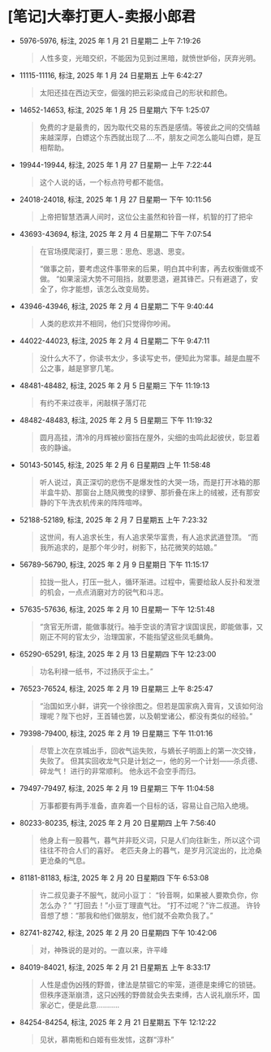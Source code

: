 # [笔记]大奉打更人-卖报小郎君


-   5976-5976, 标注, 2025 年 1 月 21 日星期二 上午 7:19:26

    > 人性多变，光暗交织，不能因为见到过黑暗，就愤世妒俗，厌弃光明。

-   11115-11116, 标注, 2025 年 1 月 24 日星期五 上午 6:42:27

    > 太阳还挂在西边天空，倔强的把云彩染成自己的形状和颜色。

-   14652-14653, 标注, 2025 年 1 月 25 日星期六 下午 1:25:07

    > 免费的才是最贵的，因为取代交易的东西是感情。等彼此之间的交情越来越深厚，白嫖这个东西就出现了….不，朋友之间怎么能叫白嫖，是互相帮助。

-   19944-19944, 标注, 2025 年 1 月 27 日星期一 上午 7:22:44

    > 这个人说的话，一个标点符号都不能信。

-   24018-24018, 标注, 2025 年 1 月 27 日星期一 下午 10:11:56

    > 上帝把智慧洒满人间时，这位公主虽然和铃音一样，机智的打了把伞

-   43693-43694, 标注, 2025 年 2 月 4 日星期二 下午 7:07:54

    > 在官场摸爬滚打，要三思：思危、思退、思变。
    >
    > “做事之前，要考虑这件事带来的后果，明白其中利害，再去权衡做或不做。 “如果滚滚大势不可阻挡，就要思退，避其锋芒。只有避退了，安全了，你才能想，该怎么改变局势。

-   43946-43946, 标注, 2025 年 2 月 4 日星期二 下午 9:40:44

    > 人类的悲欢并不相同，他们只觉得你吵闹。

-   44022-44023, 标注, 2025 年 2 月 4 日星期二 下午 9:47:11

    > 没什么大不了，你读书太少，多读写史书，便知此为常事。越是血腥不公之事，越是寥寥几笔。

-   48481-48482, 标注, 2025 年 2 月 5 日星期三 下午 11:19:13

    > 有约不来过夜半，闲敲棋子落灯花

-   48482-48483, 标注, 2025 年 2 月 5 日星期三 下午 11:19:32

    > 圆月高挂，清冷的月辉被纱窗挡在屋外，尖细的虫鸣此起彼伏，彰显着夜的静谧。

-   50143-50145, 标注, 2025 年 2 月 6 日星期四 上午 11:58:48

    > 听人说过，真正深切的悲伤不是爆发性的大哭一场，而是打开冰箱的那半盒牛奶、那窗台上随风微曳的绿箩、那折叠在床上的绒被，还有那安静的下午洗衣机传来的阵阵喧哗。

-   52188-52189, 标注, 2025 年 2 月 7 日星期五 上午 7:23:32

    > 这世间，有人追求长生，有人追求荣华富贵，有人追求武道登顶。 “而我所追求的，是那个年少时，树影下，拈花微笑的姑娘。”

-   56789-56790, 标注, 2025 年 2 月 9 日星期日 下午 11:15:17

    > 拉拢一批人，打压一批人，循环渐进。过程中，需要给敌人反扑和发泄的机会，一点点消磨对方的锐气和斗志。

-   57635-57636, 标注, 2025 年 2 月 10 日星期一 下午 12:51:48

    > “贪官无所谓，能做事就行。袖手空谈的清官才误国误民，即能做事，又刚正不阿的官太少，治理国家，不能指望这些凤毛麟角。

-   65290-65291, 标注, 2025 年 2 月 13 日星期四 下午 12:23:00

    > 功名利禄一纸书，不过扬灰于尘土。”

-   76523-76524, 标注, 2025 年 2 月 19 日星期三 上午 8:25:47

    > “治国如烹小鲜，讲究一个徐徐图之。但若是国家病入膏肓，又该如何治理呢？陛下也好，王首辅也罢，以及朝堂诸公，都没有类似的经验。”

-   79398-79400, 标注, 2025 年 2 月 19 日星期三 下午 11:01:16

    > 尽管上次在京城出手，回收气运失败，与嫡长子明面上的第一次交锋，失败了。 但其实回收龙气只是计划之一，他的另一个计划——杀贞德、碎龙气！ 进行的非常顺利。 他永远不会空手而归。

-   79497-79497, 标注, 2025 年 2 月 19 日星期三 下午 11:04:58

    > 万事都要有两手准备，直奔着一个目标的话，容易让自己陷入绝境。

-   80233-80235, 标注, 2025 年 2 月 20 日星期四 上午 7:56:40

    > 他身上有一股暮气，暮气并非贬义词，只是人们向往新生，所以这个词往往不符合人们的喜好。 老匹夫身上的暮气，是岁月沉淀出的，比沧桑更沧桑的气息。

-   81181-81183, 标注, 2025 年 2 月 20 日星期四 下午 6:53:08

    > 许二叔见妻子不服气，就问小豆丁： “铃音啊，如果被人要欺负你，你怎么办？” “打回去！”小豆丁理直气壮。 “打不过呢？”许二叔道。 许铃音想了想：“那我和他们做朋友，他们就不会欺负我了。”

-   82741-82742, 标注, 2025 年 2 月 20 日星期四 下午 10:42:06

    > 对，神殊说的是对的。一直以来，许平峰

-   84019-84021, 标注, 2025 年 2 月 21 日星期五 上午 8:33:17

    > 人性是虚伪凶残的野兽，律法是禁锢它的牢笼，道德是束缚它的锁链。但秩序逐渐崩溃，这只凶残的野兽就会失去束缚，古人说礼崩乐坏，国家必亡，便是此意………..

-   84254-84254, 标注, 2025 年 2 月 21 日星期五 下午 12:12:22

    > 见状，慕南栀和白姬有些发怵，这群“淳朴”

